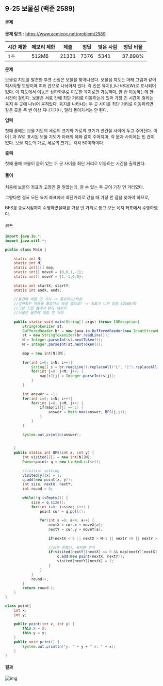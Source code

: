 ## 9-25 보물섬 (백준 2589)

#### 문제

**문제 링크** : https://www.acmicpc.net/problem/2589

| 시간 제한 | 메모리 제한 | 제출  | 정답 | 맞은 사람 | 정답 비율 |
| --------- | ----------- | ----- | ---- | --------- | --------- |
| 1초       | 512MB       | 21331 | 7376 | 5341      | 37.898%   |

**문제**

보물섬 지도를 발견한 후크 선장은 보물을 찾아나섰다. 보물섬 지도는 아래 그림과 같이 직사각형 모양이며 여러 칸으로 나뉘어져 있다. 각 칸은 육지(L)나 바다(W)로 표시되어 있다. 이 지도에서 이동은 상하좌우로 이웃한 육지로만 가능하며, 한 칸 이동하는데 한 시간이 걸린다. 보물은 서로 간에 최단 거리로 이동하는데 있어 가장 긴 시간이 걸리는 육지 두 곳에 나뉘어 묻혀있다. 육지를 나타내는 두 곳 사이를 최단 거리로 이동하려면 같은 곳을 두 번 이상 지나가거나, 멀리 돌아가서는 안 된다.

**입력**

첫째 줄에는 보물 지도의 세로의 크기와 가로의 크기가 빈칸을 사이에 두고 주어진다. 이어 L과 W로 표시된 보물 지도가 아래의 예와 같이 주어지며, 각 문자 사이에는 빈 칸이 없다. 보물 지도의 가로, 세로의 크기는 각각 50이하이다.

**출력**

첫째 줄에 보물이 묻혀 있는 두 곳 사이를 최단 거리로 이동하는 시간을 출력한다.



#### 풀이

처음에 보물의 좌표가 고정인 줄 알았는데, 갈 수 있는 두 곳이 가장 먼 거리였다.

그렇다면 결국 모든 육지 좌표에서 최단거리로 갔을 때 가장 먼 점을 찾아야 하므로,

BFS를 종료시점까지 수행하였을때를 가장 먼 거리로 놓고 모든 육지 좌표에서 수행하였다.



#### 코드

````java
import java.io.*;
import java.util.*;

public class Main {
	
	static int N;
	static int M;
	static int[][] map;
	static int[] moveX = {0,0,1,-1};
	static int[] moveY = {1,-1,0,0};
	
	static int startX, startY;
	static int endX, endY;
	
	//둘간에 제일 먼 거리 -> 플로이드/와샬
	//상하좌우 이동을 플로이드 와샬 맵으로? -> 좌표가 너무 많음 (2500개)
    //그냥 모든 점에서 BFS 해보자
	//보물은 둘간에 제일 먼 거리
	
	public static void main(String[] args) throws IOException{
		StringTokenizer st;
		BufferedReader br = new java.io.BufferedReader(new InputStreamReader(System.in));
		st = new StringTokenizer(br.readLine());
		N = Integer.parseInt(st.nextToken());
		M = Integer.parseInt(st.nextToken());
		
		map = new int[N][M];
		
		for(int i=0; i<N; i++){
			String[] s = br.readLine().replaceAll("L", "1").replaceAll("W", "0").split("");
			for(int j=0; j<M; j++) {
				map[i][j] = Integer.parseInt(s[j]);
			}
		}
		
		int answer = -1;
		for(int i=0; i<N; i++){
			for(int j=0; j<M; j++) {
				if(map[i][j] == 1) {
					answer = Math.max(answer, BFS(j,i));
				}
			}
		}
		
		System.out.println(answer);
		
		
	}
	public static int BFS(int x, int y) {
		int visited[][] = new int[N][M];
		Queue<point> q = new LinkedList<>();
		
		//initial setting
		visited[y][x] = 1;
		q.add(new point(x, y));
		int size, nextX, nextY;
		int round = 0;
		
		while(!q.isEmpty()) {
			size = q.size();
			for(int i=0; i<size; i++) {
				point cur = q.poll();
				
				for(int a =0; a<4; a++) {
					nextX = cur.x + moveX[a];
					nextY = cur.y + moveY[a];
					
					if(nextX < 0 || nextX > M-1 || nextY <0 || nextY > N-1) continue;
					
					//방문 안했고, 육지면 추가
					if(visited[nextY][nextX] == 0 && map[nextY][nextX] == 1) {
						q.add(new point(nextX, nextY));
						visited[nextY][nextX] = 1;
					}
				}				
			}
			round++;
		}
		return round-1;
	}
}

class point{
	int x;
	int y;
	
	public point(int x, int y) {
		this.x = x;
		this.y = y;
	}
	public void print() {
		System.out.println("y: " + y + " x: " + x);
	}
}
````



#### 결과

![img](https://blog.kakaocdn.net/dn/cxQp5P/btq4W0324xC/bnljAsJY8mGNPQOJ4hhvjk/img.png)